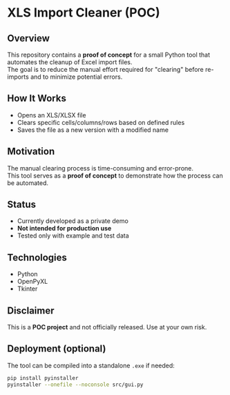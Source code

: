 # XLS Import Cleaner (POC)

## Overview
This repository contains a **proof of concept** for a small Python tool that automates the cleanup of Excel import files.  
The goal is to reduce the manual effort required for "clearing" before re-imports and to minimize potential errors.

## How It Works
- Opens an XLS/XLSX file  
- Clears specific cells/columns/rows based on defined rules  
- Saves the file as a new version with a modified name  

## Motivation
The manual clearing process is time-consuming and error-prone.  
This tool serves as a **proof of concept** to demonstrate how the process can be automated.

## Status
- Currently developed as a private demo  
- **Not intended for production use**  
- Tested only with example and test data  

## Technologies
- Python  
- OpenPyXL  
- Tkinter  

## Disclaimer
This is a **POC project** and not officially released. Use at your own risk.

## Deployment (optional)
The tool can be compiled into a standalone `.exe` if needed:

```bash
pip install pyinstaller
pyinstaller --onefile --noconsole src/gui.py
